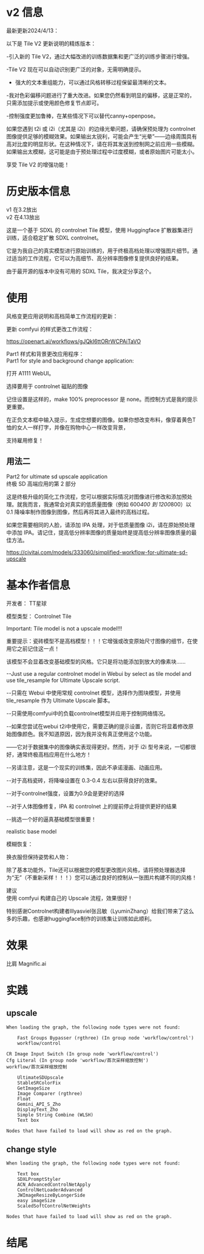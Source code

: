 # v2 信息

最新更新2024/4/13：

以下是 Tile V2 更新说明的精炼版本：

-引入新的 Tile V2，通过大幅改进的训练数据集和更广泛的训练步骤进行增强。

-Tile V2 现在可以自动识别更广泛的对象，无需明确提示。

- 强大的文本重组能力，可以通过风格转移过程保留最清晰的文本。

-我对色彩偏移问题进行了重大改进。如果您仍然看到明显的偏移，这是正常的，只需添加提示或使用颜色修复节点即可。

-控制强度更加鲁棒，在某些情况下可以替代canny+openpose。



如果您遇到 t2i 或 i2i（尤其是 i2i）的边缘光晕问题，请确保预处理为 controlnet 图像提供足够的模糊效果。如果输出太锐利，可能会产生“光晕”——边缘周围具有高对比度的明显形状。在这种情况下，请在将其发送到控制网之前应用一些模糊。如果输出太模糊，这可能是由于预处理过程中过度模糊，或者原始图片可能太小。

享受 Tile V2 的增强功能！



# 历史版本信息
v1 在3.2放出     
v2 在4.13放出   


这是一个基于 SDXL 的 controlnet Tile 模型，使用 Huggingface 扩散器集进行训练，适合稳定扩散 SDXL controlnet。

它是为我自己的真实模型进行原始训练的，用于终极高档处理以增强图片细节。通过适当的工作流程，它可以为高细节、高分辨率图像修复提供良好的结果。

由于最开源的版本中没有可用的 SDXL Tile，我决定分享这个。


# 使用
风格变更应用说明和高档简单工作流程的更新：

更新 comfyui 的样式更改工作流程：

https://openart.ai/workflows/gJQkI6ttORrWCPAiTaVO

Part1 样式和背景更改应用程序：     
Part1 for style and background change application:   


打开 A1111 WebUI。

选择要用于 controlnet 磁贴的图像

记住设置是这样的，make 100% preprocessor 是 none。而控制方式是我的提示更重要。

在正负文本框中输入提示，生成您想要的图像。如果你想改变布料，像穿着黄色T恤的女人一样打字，并像在购物中心一样改变背景，

支持雇用修复！


## 用法二
Part2 for ultimate sd upscale application     
终极 SD 高端应用的第 2 部分

这是终极升级的简化工作流程，您可以根据实际情况对图像进行修改和添加预处理。就我而言，我通常会对真实的低质量图像（例如 600*400 到 1200*800）以 0.1 降噪率制作图像到图像，然后再将其进入最终的高档过程。

如果您需要相同的人脸，请添加 IPA 处理，对于低质量图像 i2i，请在原始预处理中添加 IPA。请记住，提高低分辨率图像的质量始终是提高低分辨率图像质量的最佳方法。

https://civitai.com/models/333060/simplified-workflow-for-ultimate-sd-upscale

# 基本作者信息
开发者： TT星球

模型类型： Controlnet Tile


Important: Tile model is not a upscale model!!! 

重要提示：瓷砖模型不是高档模型！！！它增强或改变原始尺寸图像的细节，在使用它之前记住这一点！

该模型不会显着改变基础模型的风格。它只是将功能添加到放大的像素块......

--Just use a regular controlnet model in Webui by select as tile model and use tile_resample for Ultimate Upscale script.

--只需在 Webui 中使用常规 controlnet 模型，选择作为图块模型，并使用tile_resample 作为 Ultimate Upscale 脚本。

--只需使用comfyui中的负载controlnet模型并应用于控制网络情况。

--如果您尝试在webui t2i中使用它，需要正确的提示设置，否则它将显着修改原始图像颜色。我不知道原因，因为我并没有真正使用这个功能。


——它对于数据集中的图像确实表现得更好。然而，对于 i2i 型号来说，一切都很好，通常终极高档应用在什么地方！

--另请注意，这是一个现实的训练集，因此不承诺漫画、动画应用。

--对于高档瓷砖，将降噪设置在 0.3-0.4 左右以获得良好的效果。

--对于controlnet强度，设置为0.9会是更好的选择

--对于人体图像修复，IPA 和 controlnet 上的提前停止将提供更好的结果

--挑选一个好的逼真基础模型很重要！


realistic base model

模糊恢复：

换衣服但保持姿势和人物：

除了基本功能外，Tile还可以根据您的模型更改图片风格，请将预处理器选择为“无”（不重新采样！！！）您可以通过良好的控制从一张图片构建不同的风格！


建议    
使用 comfyui 构建自己的 Upscale 流程，效果很好！

特别感谢Controlnet构建者lllyasviel张吕敏（LyuminZhang）给我们带来了这么多的乐趣，也感谢huggingface制作的训练集让训练如此顺利。


# 效果 
比肩 Magnific.ai



# 实践
## upscale


    When loading the graph, the following node types were not found: 

        Fast Groups Bypasser (rgthree) (In group node 'workflow/control')
        workflow/control

    CR Image Input Switch (In group node 'workflow/control')
    Cfg Literal (In group node 'workflow/首次采样缩放控制')
    workflow/首次采样缩放控制

        UltimateSDUpscale
        StableSRColorFix
        GetImageSize
        Image Comparer (rgthree)
        Float
        Gemini_API_S_Zho
        DisplayText_Zho
        Simple String Combine (WLSH)
        Text box

    Nodes that have failed to load will show as red on the graph.



## change style

    When loading the graph, the following node types were not found: 

        Text box
        SDXLPromptStyler
        ACN_AdvancedControlNetApply
        ControlNetLoaderAdvanced
        JWImageResizeByLongerSide
        easy imageSize
        ScaledSoftControlNetWeights

    Nodes that have failed to load will show as red on the graph.














# 结尾